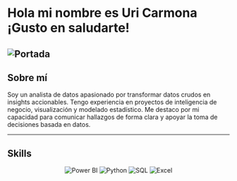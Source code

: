 # Hola mi nombre es  Uri Carmona ¡Gusto en saludarte!
![Portada](https://via.placeholder.com/800x200.png?text=Analista+de+Datos+-+Uri+Carmona)
---

## Sobre mí
Soy un analista de datos apasionado por transformar datos crudos en insights accionables. Tengo experiencia en proyectos de inteligencia de negocio, visualización y modelado estadístico. Me destaco por mi capacidad para comunicar hallazgos de forma clara y apoyar la toma de decisiones basada en datos.

---

## Skills

<div align="center">
  <img src="https://img.shields.io/badge/Power%20BI-Data%20Visualization-blue?style=for-the-badge&logo=power-bi" alt="Power BI" />
  <img src="https://img.shields.io/badge/Python-3670A0?style=for-the-badge&logo=python" alt="Python" />
  <img src="https://img.shields.io/badge/SQL-00758F?style=for-the-badge&logo=microsoft%20sql%20server" alt="SQL" />
  <img src="https://img.shields.io/badge/Excel-217346?style=for-the-badge&logo=microsoft-excel" alt="Excel" />
</div>
